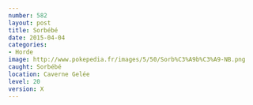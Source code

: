 ```yaml
---
number: 582
layout: post
title: Sorbébé
date: 2015-04-04
categories:
- Horde
image: http://www.pokepedia.fr/images/5/50/Sorb%C3%A9b%C3%A9-NB.png
caught: Sorbébé
location: Caverne Gelée
level: 20
version: X
---
```

